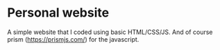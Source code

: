 # Personal website

A simple website that I coded using basic HTML/CSS/JS. And of course prism (https://prismjs.com/) for the javascript.
